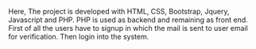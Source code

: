 Here, The project is developed with HTML, CSS, Bootstrap, Jquery, Javascript and PHP. PHP is used as backend and remaining as front end.
First of all the users have to signup in which the mail is sent to user email for verification.
Then login into the system.
